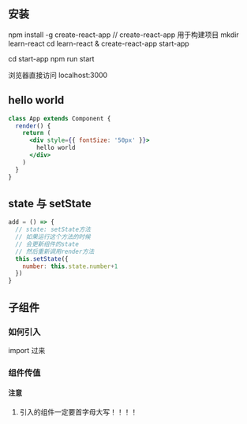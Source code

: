 ## 安装
npm install -g create-react-app 
// create-react-app 用于构建项目
mkdir learn-react
cd learn-react & create-react-app start-app

cd start-app
npm run start

浏览器直接访问 localhost:3000

## hello world
``` jsx
class App extends Component {
  render() {
    return (
      <div style={{ fontSize: '50px' }}>
        hello world
      </div>
    )
  }
}
```

## state 与 setState

```jsx
add = () => {
  // state: setState方法
  // 如果运行这个方法的时候
  // 会更新组件的state
  // 然后重新调用render方法
  this.setState({
    number: this.state.number+1
  })
}
```

## 子组件

### 如何引入
import 过来
<SubComp />

### 组件传值

#### 注意
1. 引入的组件一定要首字母大写！！！！
